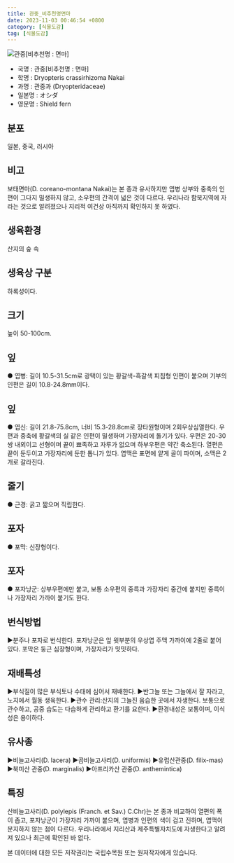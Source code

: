 ```yaml
---
title: 관중_비추천명면마
date: 2023-11-03 00:46:54 +0800
category: [식물도감]
tag: [식물도감]
---
```




![관중[비추천명 : 면마]](/fileUpload/plants/basic/Dryopteridaceae/Dryopteris/3534/1_th2.JPG)
- 국명 : 관중[비추천명 : 면마]
- 학명 : Dryopteris crassirhizoma Nakai
- 과명 : 관중과 (Dryopteridaceae)
- 일본명 : オシダ
- 영문명 : Shield fern


## 분포
일본, 중국, 러시아
## 비고
보태면마(D. coreano-montana Nakai)는 본 종과 유사하지만 엽병 상부와 중축의 인편이 그다지 밀생하지 않고, 소우편의 간격이 넓은 것이 다르다. 우리나라 함북지역에 자라는 것으로 알려졌으나 지리적 여건상 아직까지 확인하지 못 하였다.
## 생육환경
산지의 숲 속
## 생육상 구분
하록성이다. 
## 크기
높이 50-100cm.
## 잎
● 엽병: 길이 10.5-31.5cm로 광택이 있는 황갈색-흑갈색 피침형 인편이 붙으며 기부의 인편은 길이 10.8-24.8mm이다. 
## 잎
● 엽신: 길이 21.8-75.8cm, 너비 15.3-28.8cm로 장타원형이며 2회우상심열한다. 우편과 중축에 황갈색의 실 같은 인편이 밀생하며 가장자리에 돌기가 있다. 우편은 20-30쌍 내외이고 선형이며 끝이 뾰족하고 자루가 없으며 하부우편은 약간 축소된다. 열편은 끝이 둔두이고 가장자리에 둔한 톱니가 있다. 엽맥은 표면에 얕게 골이 파이며, 소맥은 2개로 갈라진다. 
## 줄기
● 근경: 굵고 짧으며 직립한다. 
## 포자
● 포막: 신장형이다. 
## 포자
● 포자낭군: 상부우편에만 붙고, 보통 소우편의 중륵과 가장자리 중간에 붙지만 중륵이나 가장자리 가까이 붙기도 한다. 
## 번식방법
▶분주나 포자로 번식한다. 포자낭군은 잎 윗부분의 우상엽 주맥 가까이에 2줄로 붙어 있다. 포막은 둥근 심장형이며, 가장자리가 밋밋하다.
## 재배특성
▶부식질이 많은 부식토나 수태에 심어서 재배한다.▶반그늘 또는 그늘에서 잘 자라고, 노지에서 월동 생육한다.▶관수 관리:산지의 그늘진 음습한 곳에서 자생한다. 보통으로 관수하고, 공중  습도는 다습하게 관리하고 환기를 요한다. ▶환경내성은 보통이며, 이식성은 용이하다.
## 유사종
▶비늘고사리(D. lacera)▶곰비늘고사리(D. uniformis)▶유럽산관중(D. filix-mas)▶북미산 관중(D. marginalis)▶아프리카산 관중(D. anthemintica)
## 특징
산비늘고사리(D. polylepis (Franch. et Sav.) C.Chr)는 본 종과 비교하여 열편의 폭이 좁고, 포자낭군이 가장자리 가까이 붙으며, 엽병과 인편의 색이 검고 진하며, 엽맥이 분지하지 않는 점이 다르다. 우리나라에서 지리산과 제주특별자치도에 자생한다고 알려져 있으나 최근에 확인된 바 없다.






본 데이터에 대한 모든 저작권리는 국립수목원 또는 원저작자에게 있습니다.
